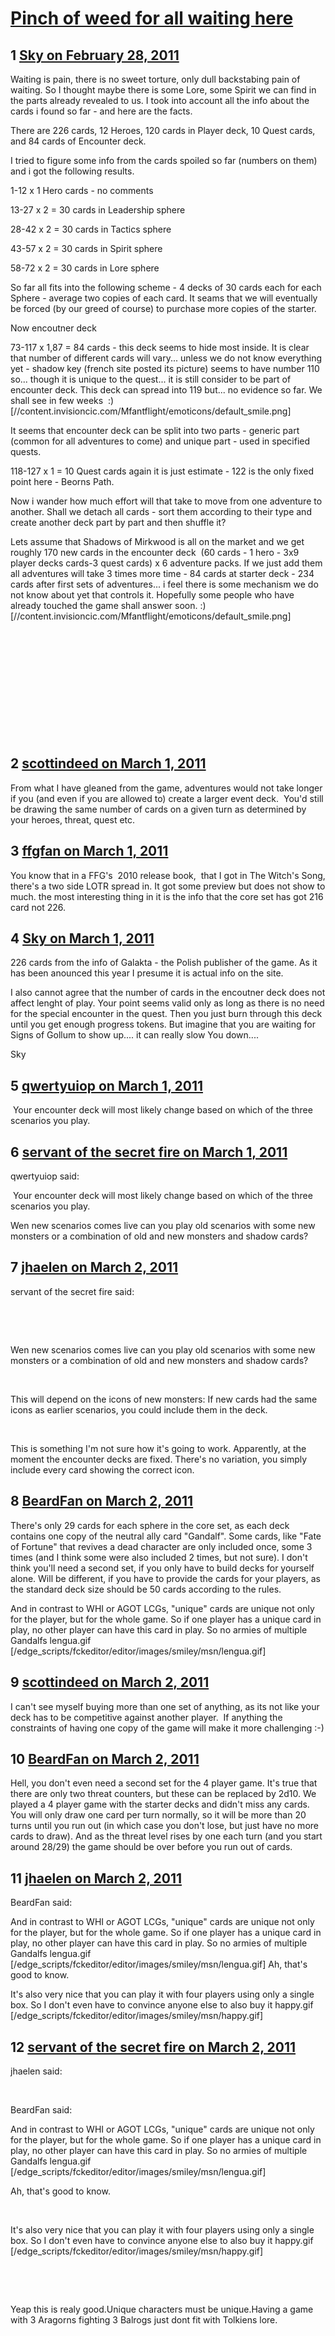# [Pinch of weed for all waiting here](https://community.fantasyflightgames.com/topic/43101-pinch-of-weed-for-all-waiting-here/)

## 1 [Sky on February 28, 2011](https://community.fantasyflightgames.com/topic/43101-pinch-of-weed-for-all-waiting-here/?do=findComment&comment=431116)

Waiting is pain, there is no sweet torture, only dull backstabing pain of waiting. So I thought maybe there is some Lore, some Spirit we can find in the parts already revealed to us. I took into account all the info about the cards i found so far - and here are the facts.

There are 226 cards, 12 Heroes, 120 cards in Player deck, 10 Quest cards, and 84 cards of Encounter deck.

I tried to figure some info from the cards spoiled so far (numbers on them) and i got the following results.

1-12 x 1 Hero cards - no comments

13-27 x 2 = 30 cards in Leadership sphere

28-42 x 2 = 30 cards in Tactics sphere

43-57 x 2 = 30 cards in Spirit sphere

58-72 x 2 = 30 cards in Lore sphere

So far all fits into the following scheme - 4 decks of 30 cards each for each Sphere - average two copies of each card. It seams that we will eventually be forced (by our greed of course) to purchase more copies of the starter.

Now encoutner deck

73-117 x 1,87 = 84 cards - this deck seems to hide most inside. It is clear that number of different cards will vary... unless we do not know everything yet - shadow key (french site posted its picture) seems to have number 110 so... though it is unique to the quest... it is still consider to be part of encounter deck. This deck can spread into 119 but... no evidence so far. We shall see in few weeks  :) [//content.invisioncic.com/Mfantflight/emoticons/default_smile.png]

It seems that encounter deck can be split into two parts - generic part (common for all adventures to come) and unique part - used in specified quests.

118-127 x 1 = 10 Quest cards again it is just estimate - 122 is the only fixed point here - Beorns Path.

Now i wander how much effort will that take to move from one adventure to another. Shall we detach all cards - sort them according to their type and create another deck part by part and then shuffle it?

Lets assume that Shadows of Mirkwood is all on the market and we get roughly 170 new cards in the encounter deck  (60 cards - 1 hero - 3x9 player decks cards-3 quest cards) x 6 adventure packs. If we just add them all adventures will take 3 times more time - 84 cards at starter deck - 234 cards after first sets of adventures... i feel there is some mechanism we do not know about yet that controls it. Hopefully some people who have already touched the game shall answer soon. :) [//content.invisioncic.com/Mfantflight/emoticons/default_smile.png]

 

 

 

 

 

 

## 2 [scottindeed on March 1, 2011](https://community.fantasyflightgames.com/topic/43101-pinch-of-weed-for-all-waiting-here/?do=findComment&comment=431345)

From what I have gleaned from the game, adventures would not take longer if you (and even if you are allowed to) create a larger event deck.  You'd still be drawing the same number of cards on a given turn as determined by your heroes, threat, quest etc.

## 3 [ffgfan on March 1, 2011](https://community.fantasyflightgames.com/topic/43101-pinch-of-weed-for-all-waiting-here/?do=findComment&comment=431425)

You know that in a FFG's  2010 release book,  that I got in The Witch's Song, there's a two side LOTR spread in. It got some preview but does not show to much. the most interesting thing in it is the info that the core set has got 216 card not 226.

## 4 [Sky on March 1, 2011](https://community.fantasyflightgames.com/topic/43101-pinch-of-weed-for-all-waiting-here/?do=findComment&comment=431568)

226 cards from the info of Galakta - the Polish publisher of the game. As it has been anounced this year I presume it is actual info on the site.

I also cannot agree that the number of cards in the encoutner deck does not affect lenght of play. Your point seems valid only as long as there is no need for the special encounter in the quest. Then you just burn through this deck until you get enough progress tokens. But imagine that you are waiting for Signs of Gollum to show up.... it can really slow You down....

Sky

## 5 [qwertyuiop on March 1, 2011](https://community.fantasyflightgames.com/topic/43101-pinch-of-weed-for-all-waiting-here/?do=findComment&comment=431666)

 Your encounter deck will most likely change based on which of the three scenarios you play.

## 6 [servant of the secret fire on March 1, 2011](https://community.fantasyflightgames.com/topic/43101-pinch-of-weed-for-all-waiting-here/?do=findComment&comment=431691)

qwertyuiop said:

 Your encounter deck will most likely change based on which of the three scenarios you play.



Wen new scenarios comes live can you play old scenarios with some new monsters or a combination of old and new monsters and shadow cards?

## 7 [jhaelen on March 2, 2011](https://community.fantasyflightgames.com/topic/43101-pinch-of-weed-for-all-waiting-here/?do=findComment&comment=431776)

servant of the secret fire said:

 

 

Wen new scenarios comes live can you play old scenarios with some new monsters or a combination of old and new monsters and shadow cards?

 

This will depend on the icons of new monsters: If new cards had the same icons as earlier scenarios, you could include them in the deck.

 

This is something I'm not sure how it's going to work. Apparently, at the moment the encounter decks are fixed. There's no variation, you simply include every card showing the correct icon.

## 8 [BeardFan on March 2, 2011](https://community.fantasyflightgames.com/topic/43101-pinch-of-weed-for-all-waiting-here/?do=findComment&comment=431789)

There's only 29 cards for each sphere in the core set, as each deck contains one copy of the neutral ally card "Gandalf". Some cards, like "Fate of Fortune" that revives a dead character are only included once, some 3 times (and I think some were also included 2 times, but not sure). I don't think you'll need a second set, if you only have to build decks for yourself alone. Will be different, if you have to provide the cards for your players, as the standard deck size should be 50 cards according to the rules.

And in contrast to WHI or AGOT LCGs, "unique" cards are unique not only for the player, but for the whole game. So if one player has a unique card in play, no other player can have this card in play. So no armies of multiple Gandalfs lengua.gif [/edge_scripts/fckeditor/editor/images/smiley/msn/lengua.gif]

## 9 [scottindeed on March 2, 2011](https://community.fantasyflightgames.com/topic/43101-pinch-of-weed-for-all-waiting-here/?do=findComment&comment=431801)

I can't see myself buying more than one set of anything, as its not like your deck has to be competitive against another player.  If anything the constraints of having one copy of the game will make it more challenging :-)

## 10 [BeardFan on March 2, 2011](https://community.fantasyflightgames.com/topic/43101-pinch-of-weed-for-all-waiting-here/?do=findComment&comment=431805)

Hell, you don't even need a second set for the 4 player game. It's true that there are only two threat counters, but these can be replaced by 2d10. We played a 4 player game with the starter decks and didn't miss any cards. You will only draw one card per turn normally, so it will be more than 20 turns until you run out (in which case you don't lose, but just have no more cards to draw). And as the threat level rises by one each turn (and you start around 28/29) the game should be over before you run out of cards.

## 11 [jhaelen on March 2, 2011](https://community.fantasyflightgames.com/topic/43101-pinch-of-weed-for-all-waiting-here/?do=findComment&comment=431847)

BeardFan said:

And in contrast to WHI or AGOT LCGs, "unique" cards are unique not only for the player, but for the whole game. So if one player has a unique card in play, no other player can have this card in play. So no armies of multiple Gandalfs lengua.gif [/edge_scripts/fckeditor/editor/images/smiley/msn/lengua.gif]
Ah, that's good to know.

It's also very nice that you can play it with four players using only a single box. So I don't even have to convince anyone else to also buy it happy.gif [/edge_scripts/fckeditor/editor/images/smiley/msn/happy.gif]

## 12 [servant of the secret fire on March 2, 2011](https://community.fantasyflightgames.com/topic/43101-pinch-of-weed-for-all-waiting-here/?do=findComment&comment=432032)

jhaelen said:

 

BeardFan said:

And in contrast to WHI or AGOT LCGs, "unique" cards are unique not only for the player, but for the whole game. So if one player has a unique card in play, no other player can have this card in play. So no armies of multiple Gandalfs lengua.gif [/edge_scripts/fckeditor/editor/images/smiley/msn/lengua.gif]

Ah, that's good to know.

 

It's also very nice that you can play it with four players using only a single box. So I don't even have to convince anyone else to also buy it happy.gif [/edge_scripts/fckeditor/editor/images/smiley/msn/happy.gif]

 

 

Yeap this is realy good.Unique characters must be unique.Having a game with 3 Aragorns fighting 3 Balrogs just dont fit with Tolkiens lore.

